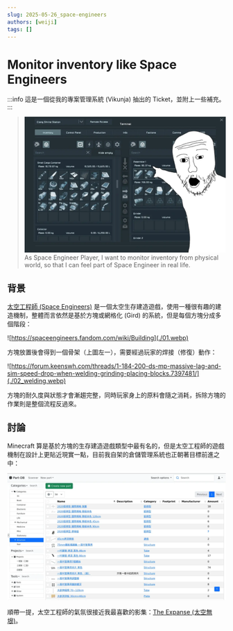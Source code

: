 ```yaml
---
slug: 2025-05-26_space-engineers
authors: [weiji]
tags: []
---
```


# Monitor inventory like Space Engineers

<head>
  <meta property="og:image" content="https://raw.githubusercontent.com/FlySkyPie/flyskypie.github.io/main/post/2025-05-26_space-engineer/00.webp" />
</head>

:::info
這是一個從我的專案管理系統 (Vikunja) 抽出的 Ticket，並附上一些補充。
:::

> ![](./00.webp)
> As Space Engineer Player, I want to monitor inventory from physical world, so that I can feel part of Space Engineer in real life.
> 

## 背景

[太空工程師 (Space Engineers)](https://en.wikipedia.org/wiki/Space_Engineers) 是一個太空生存建造遊戲，使用一種很有趣的建造機制，整體而言依然是基於方塊或網格化 (Gird) 的系統，但是每個方塊分成多個階段：

![https://spaceengineers.fandom.com/wiki/Building](./01.webp)

方塊放置後會得到一個骨架（上圖左一），需要經過玩家的焊接（修復）動作：

![https://forum.keenswh.com/threads/1-184-200-ds-mp-massive-lag-and-sim-speed-drop-when-welding-grinding-placing-blocks.7397481/](./02_welding.webp)

方塊的耐久度與狀態才會漸趨完整，同時玩家身上的原料會隨之消耗，拆除方塊的作業則是整個流程反過來。

## 討論

Minecraft 算是基於方塊的生存建造遊戲類型中最有名的，但是太空工程師的遊戲機制在設計上更貼近現實一點，目前我自架的倉儲管理系統也正朝著目標前進之中：

![](./03_partdb.webp)

順帶一提，太空工程師的氣氛很接近我最喜歡的影集：[The Expanse (太空無垠)](https://zh.wikipedia.org/zh-tw/太空無垠)。
